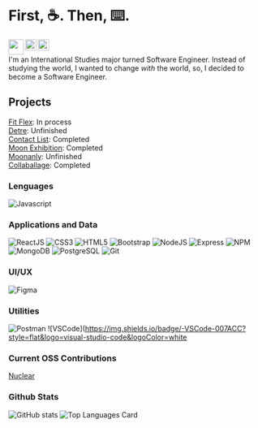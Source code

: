 
# First, :coffee:. Then, :keyboard:.


[<img align="left"  width="30px" src="https://cliply.co/wp-content/uploads/2021/02/372102050_LINKEDIN_ICON_TRANSPARENT_400.gif" />][linkedin]
[<img align="left"  width="22px" src="https://cdn2.iconfinder.com/data/icons/social-media-applications/64/social_media_applications_6-twitter-512.png" />][twitter]
[<img align="left"  width="22px" src="https://cdn3.iconfinder.com/data/icons/logos-brands-3/24/logo_brand_brands_logos_gmail-1024.png" />][gmail]
</br>

I'm an International Studies major turned Software Engineer. Instead of studying the world, I wanted to change *with* the world, so, I decided to become a Software Engineer. 

## Projects
[Fit Flex](https://github.com/jamieeunice/fit-flex): In process
<br/>
[Detre](https://github.com/jamieeunice/detre): Unfinished
<br/>
[Contact List](https://github.com/jamieeunice/visa-contact-list): Completed
<br/>
[Moon Exhibition](https://github.com/jamieeunice/moon-exhibition): Completed
<br/>
[Moonanly](https://github.com/jamieeunice/moonanly): Unfinished
<br/>
[Collaballage](https://github.com/Team-Lilith/capstone): Completed
<br/>

### Lenguages 
![Javascript](https://img.shields.io/badge/-JavaScript-EDD222?style=flat&logo=javascript&logoColor=white)

### Applications and Data
![ReactJS](https://img.shields.io/badge/-ReactJS-51CBF2?style=flat&logo=react&logoColor=white)
![CSS3](https://img.shields.io/badge/-CSS3-1572B6?style=flat&logo=css3)
![HTML5](https://img.shields.io/badge/-HTML5-E34F26?style=flat&logo=html5&logoColor=white)
![Bootstrap](https://img.shields.io/badge/-Bootstrap-563D7C?style=flat&logo=bootstrap&logoColor=white)
![NodeJS](http://img.shields.io/badge/-NodeJS-6EBF20?style=flat&logo=node.js&logoColor=white)
![Express](http://img.shields.io/badge/-Express-black?style=flat&logo=express&logoColor=white)
![NPM](https://img.shields.io/badge/-NPM-CB3837?style=flat&logo=npm&logoColor=white)
![MongoDB](http://img.shields.io/badge/-MongoDB-47A248?style=flat&logo=mongodb&logoColor=white)
![PostgreSQL](https://img.shields.io/badge/PostgreSQL-informational?style=flat&logo=postgresql&logoColor=white)
![Git](https://img.shields.io/badge/-Git-F05032?style=flat&logo=git&logoColor=white)

### UI/UX
![Figma](https://img.shields.io/badge/-Figma-F24E1E?style=flat&logo=figma&logoColor=white)

### Utilities
![Postman](https://img.shields.io/badge/-Postman-FF6C37?style=flat&logo=postman&logoColor=white)
![VSCode](https://img.shields.io/badge/-VSCode-007ACC?style=flat&logo=visual-studio-code&logoColor=white

### Current OSS Contributions
[Nuclear](https://github.com/nukeop/nuclear)
<br/>

### Github Stats
![GitHub stats](https://github-readme-stats.vercel.app/api?username=jamieeunice&theme=graywhite&show_icons=true)
![Top Languages Card](https://github-readme-stats.vercel.app/api/top-langs/?username=jamieeunice&layout=compact)


[linkedin]: https://www.linkedin.com/in/jamieeunice/
[twitter]: https://www.twitter.com/jeimiyuniseu/
[gmail]: jamieecarrasquillo@gmail.com
